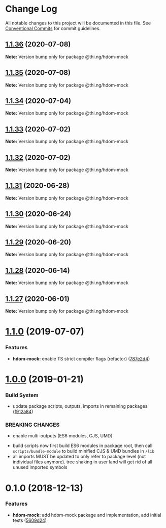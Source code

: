 # Change Log

All notable changes to this project will be documented in this file.
See [Conventional Commits](https://conventionalcommits.org) for commit guidelines.

## [1.1.36](https://github.com/thi-ng/umbrella/compare/@thi.ng/hdom-mock@1.1.35...@thi.ng/hdom-mock@1.1.36) (2020-07-08)

**Note:** Version bump only for package @thi.ng/hdom-mock





## [1.1.35](https://github.com/thi-ng/umbrella/compare/@thi.ng/hdom-mock@1.1.34...@thi.ng/hdom-mock@1.1.35) (2020-07-08)

**Note:** Version bump only for package @thi.ng/hdom-mock





## [1.1.34](https://github.com/thi-ng/umbrella/compare/@thi.ng/hdom-mock@1.1.33...@thi.ng/hdom-mock@1.1.34) (2020-07-04)

**Note:** Version bump only for package @thi.ng/hdom-mock





## [1.1.33](https://github.com/thi-ng/umbrella/compare/@thi.ng/hdom-mock@1.1.32...@thi.ng/hdom-mock@1.1.33) (2020-07-02)

**Note:** Version bump only for package @thi.ng/hdom-mock





## [1.1.32](https://github.com/thi-ng/umbrella/compare/@thi.ng/hdom-mock@1.1.31...@thi.ng/hdom-mock@1.1.32) (2020-07-02)

**Note:** Version bump only for package @thi.ng/hdom-mock





## [1.1.31](https://github.com/thi-ng/umbrella/compare/@thi.ng/hdom-mock@1.1.30...@thi.ng/hdom-mock@1.1.31) (2020-06-28)

**Note:** Version bump only for package @thi.ng/hdom-mock





## [1.1.30](https://github.com/thi-ng/umbrella/compare/@thi.ng/hdom-mock@1.1.29...@thi.ng/hdom-mock@1.1.30) (2020-06-24)

**Note:** Version bump only for package @thi.ng/hdom-mock





## [1.1.29](https://github.com/thi-ng/umbrella/compare/@thi.ng/hdom-mock@1.1.28...@thi.ng/hdom-mock@1.1.29) (2020-06-20)

**Note:** Version bump only for package @thi.ng/hdom-mock





## [1.1.28](https://github.com/thi-ng/umbrella/compare/@thi.ng/hdom-mock@1.1.27...@thi.ng/hdom-mock@1.1.28) (2020-06-14)

**Note:** Version bump only for package @thi.ng/hdom-mock





## [1.1.27](https://github.com/thi-ng/umbrella/compare/@thi.ng/hdom-mock@1.1.26...@thi.ng/hdom-mock@1.1.27) (2020-06-01)

**Note:** Version bump only for package @thi.ng/hdom-mock





# [1.1.0](https://github.com/thi-ng/umbrella/compare/@thi.ng/hdom-mock@1.0.16...@thi.ng/hdom-mock@1.1.0) (2019-07-07)

### Features

* **hdom-mock:** enable TS strict compiler flags (refactor) ([787e2d4](https://github.com/thi-ng/umbrella/commit/787e2d4))

# [1.0.0](https://github.com/thi-ng/umbrella/compare/@thi.ng/hdom-mock@0.1.5...@thi.ng/hdom-mock@1.0.0) (2019-01-21)

### Build System

* update package scripts, outputs, imports in remaining packages ([f912a84](https://github.com/thi-ng/umbrella/commit/f912a84))

### BREAKING CHANGES

* enable multi-outputs (ES6 modules, CJS, UMD)

- build scripts now first build ES6 modules in package root, then call
  `scripts/bundle-module` to build minified CJS & UMD bundles in `/lib`
- all imports MUST be updated to only refer to package level
  (not individual files anymore). tree shaking in user land will get rid of
  all unused imported symbols

# 0.1.0 (2018-12-13)

### Features

* **hdom-mock:** add hdom-mock package and implementation, add initial tests ([5609d24](https://github.com/thi-ng/umbrella/commit/5609d24))
